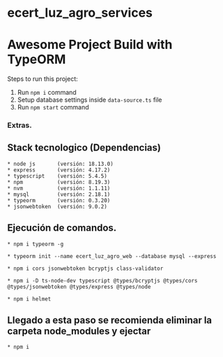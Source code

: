 # ecert_luz_agro_services
# Awesome Project Build with TypeORM

Steps to run this project:

1. Run `npm i` command
2. Setup database settings inside `data-source.ts` file
3. Run `npm start` command

### Extras.

## Stack tecnologico (Dependencias)
    * node js       (versión: 18.13.0)
    * express       (versión: 4.17.2)
    * typescript    (versión: 5.4.5)
    * npm           (versión: 8.19.3)
    * nvm           (versión: 1.1.11)
    * mysql         (versión: 2.18.1)
    * typeorm       (versión: 0.3.20)
    * jsonwebtoken  (versión: 9.0.2)

## Ejecución de comandos.

    * npm i typeorm -g

    * typeorm init --name ecert_luz_agro_web --database mysql --express

    * npm i cors jsonwebtoken bcryptjs class-validator

    * npm i -D ts-node-dev typescript @types/bcryptjs @types/cors @types/jsonwebtoken @types/express @types/node
    
    * npm i helmet


## Llegado a esta paso se recomienda eliminar la carpeta node_modules y ejectar
    * npm i
